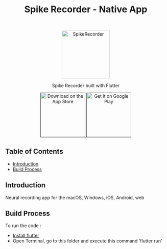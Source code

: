 
<h1 align="center"> Spike Recorder - Native App </h1> <br>
<p align="center">
  <a href="https://backyardbrains.com/">
    <img alt="SpikeRecorder" title="SpikeRecorder" src="https://backyardbrains.com/products/img/SpikeRecorder.png" width="150">
  </a>
</p>

<p align="center">
  Spike Recorder built with Flutter
</p>

<center>
  <a href="">
    <img alt="Download on the App Store" title="App Store" src="http://i.imgur.com/0n2zqHD.png" width="140">
  </a>
  <a href="">
    <img alt="Get it on Google Play" title="Google Play" src="http://i.imgur.com/mtGRPuM.png" width="140">
  </a>
</center>

<!-- START doctoc generated TOC please keep comment here to allow auto update -->
<!-- DON'T EDIT THIS SECTION, INSTEAD RE-RUN doctoc TO UPDATE -->
## Table of Contents

- [Introduction](#introduction)
- [Build Process](#build-process)

<!-- END doctoc generated TOC please keep comment here to allow auto update -->

## Introduction

Neural recording app for the macOS, Windows, iOS, Android, web


## Build Process

To run the code :
- [Install flutter](https://docs.flutter.dev/get-started/install?gclid=Cj0KCQiA_P6dBhD1ARIsAAGI7HD8hGJc9atvtrQLCi7mE6RsrPyFq0y-_8pTbDJrHIQKeRul3UPM57IaAtjREALw_wcB&gclsrc=aw.ds)
- Open Terminal, go to this folder and execute this command 'flutter run'

